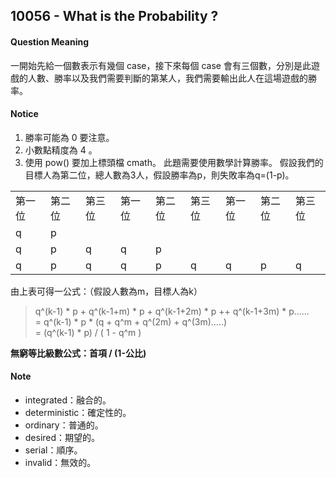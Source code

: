 ## 10056 - What is the Probability ?

#### Question Meaning
一開始先給一個數表示有幾個 case，接下來每個 case 會有三個數，分別是此遊戲的人數、勝率以及我們需要判斷的第某人，我們需要輸出此人在這場遊戲的勝率。

#### Notice
1. 勝率可能為 0 要注意。
2. 小數點精度為 4 。
3. 使用 pow() 要加上標頭檔 cmath。
此題需要使用數學計算勝率。
假設我們的目標人為第二位，總人數為3人，假設勝率為p，則失敗率為q=(1-p)。
<table>
  <tr>
    <td>第一位</td>
    <td>第二位</td>
    <td>第三位</td>
    <td>第一位</td>
    <td>第二位</td>
    <td>第三位</td>
    <td>第一位</td>
    <td>第二位</td>
    <td>第三位</td>
  </tr>
  <tr>
    <td>q</td>
    <td>p</td>
    <td></td>
    <td></td>
    <td></td>
    <td></td>
    <td></td>
    <td></td>
    <td></td>
  </tr>
  <tr>
    <td>q</td>
    <td>p</td>
    <td>q</td>
    <td>q</td>
    <td>p</td>
    <td></td>
    <td></td>
    <td></td>
    <td></td>
  </tr>
  <tr>
    <td>q</td>
    <td>p</td>
    <td>q</td>
    <td>q</td>
    <td>p</td>
    <td>q</td>
    <td>q</td>
    <td>p</td>
    <td>q</td>
  </tr>
</table>

由上表可得一公式：（假設人數為m，目標人為k）
> q^(k-1) * p + q^(k-1+m) * p + q^(k-1+2m) * p ++ q^(k-1+3m) * p......  
> = q^(k-1) * p * (q + q^m + q^(2m) + q^(3m).....)  
> = (q^(k-1) * p) / ( 1 - q^m )  

**無窮等比級數公式：首項 / (1-公比)**

#### Note
- integrated：融合的。
- deterministic：確定性的。
- ordinary：普通的。
- desired：期望的。
- serial：順序。
- invalid：無效的。


